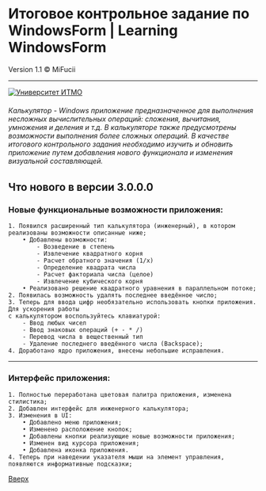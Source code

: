 # Итоговое контрольное задание по WindowsForm | Learning WindowsForm

Version 1.1 © MiFucii
___
<a id="Start"></a>
[![Университет ИТМО](https://upload.wikimedia.org/wikipedia/commons/thumb/4/43/ITMO_University_official_logo_horizontal.png/1200px-ITMO_University_official_logo_horizontal.png)](https://en.itmo.ru)

###### Калькулятор - Windows приложение предназначенное для выполнения несложных вычислительных операций: сложения, вычитания, умножения и деления и т.д. В калькуляторе также предусмотрены возможности выполнения более сложных операций. В качестве итогового контрольного задания необходимо изучить и обновить приложение путем добавления нового функционала и изменения визуальной составляющей.

## Что нового в версии 3.0.0.0 
### Новые функциональные возможности приложения:

    1. Появился расширенный тип калькулятора (инженерный), в котором реализованы возможности описанные ниже;
        • Добавлены возможности:
            - Возведение в степень
            - Извлечение квадратного корня
            - Расчет обратного значения (1/x)
            - Определение квадрата числа
            - Расчет факториала числа (целое)
            - Извлечение кубического корня
        • Реализовано решение квадратного уравнения в параллельном потоке;
    2. Появилась возможность удалять последнее введённое число;
    3. Теперь для ввода цифр необязательно использовать кнопки приложения. Для ускорения работы  
    с калькулятором воспользуйтесь клавиатурой:
        - Ввод любых чисел
        - Ввод знаковых операций (+ - * /)
        - Перевод числа в вещественный тип
        - Удаление последнего введённого числа (Backspace);
    4. Доработано ядро приложения, внесены небольшие исправления.

___
### Интерфейс приложения:
    1. Полностью переработана цветовая палитра приложения, изменена стилистика;
    2. Добавлен интерфейс для инженерного калькулятора;
    3. Изменения в UI:
        • Добавлено меню приложения;
        • Изменено расположение кнопок;
        • Добавлены кнопки реализующие новые возможности приложения;
        • Изменен вид курсора приложения;
        • Добавлена иконка приложения.
    4. Теперь при наведении указателя мыши на элемент управления, появляются информативные подсказки;
    
[Вверх](#Start)

